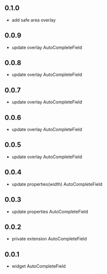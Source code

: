 ## 0.1.0

- add safe area overlay

## 0.0.9

- update overlay AutoCompleteField

## 0.0.8

- update overlay AutoCompleteField

## 0.0.7

- update overlay AutoCompleteField

## 0.0.6

- update overlay AutoCompleteField

## 0.0.5

- update overlay AutoCompleteField

## 0.0.4

- update properties(width) AutoCompleteField

## 0.0.3

- update properties AutoCompleteField

## 0.0.2

- private extension AutoCompleteField

## 0.0.1

- widget AutoCompleteField
